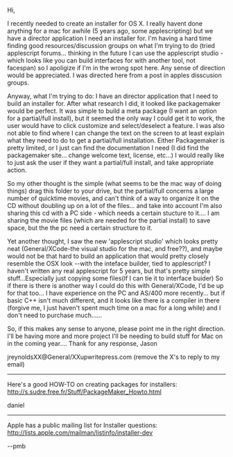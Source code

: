 Hi,

I recently needed to create an installer for OS X.   I really havent done anything for a mac for awhile (5 years ago, some applescripting) but we have a director application I need an installer for.  I'm having a hard time finding good resources/discussion groups on what I'm trying to do (tried applescript forums... thinking in the future I can use the applescript studio -which looks like you can build interfaces for with another tool, not facespan) so I apoligize if I'm in the wrong spot here.  Any sense of direction would be appreciated. I was directed here from a post in apples disscusion groups.

Anyway, what I'm trying to do:
I have an director application that I need to build an installer for.  After what research I did, it looked like packagemaker would be perfect.  It was simple to build a meta package (I want an option for a partial/full install), but it seemed the only way I could get it to work, the user would have to click customize and select/deselect a feature.  I was also not able to find where I can change the text on the screen to at least explain what they need to do to get a partial/full installation.  Either Packagemaker is pretty limited, or I just can find the documentation I need (I did find the packagemaker site... change welcome text, license, etc...)  I would really like to just ask the user if they want a partial/full install, and take appropriate action.

So my other thought is the simple (what seems to be the mac way of doing things) drag this folder to your drive, but the partial/full concerns a large number of quicktime movies, and can't think of a way to organize it on the CD without doubling up on a lot of the files... and take into account I'm also sharing this cd with a PC side - which needs a certain stucture to it.... I am sharing the movie files (which are needed for the partial install) to save space, but the the pc need a certain structure to it.

Yet another thought, I saw the new 'applescript studio' which looks pretty neat (General/XCode-the visual studio for the mac, and free??), and maybe would not be that hard to build an application that would pretty closely resemble the OSX look --with the inteface builder, tied to applescript? I haven't written any real applescript for 5 years, but that's pretty simple stuff...Especially just copying some files(If I can tie it to interface buider)  So if there is there is another way I could do this with General/XCode, I'd be up for that too... I have experience on the PC and AS/400 more recently... but if basic C++ isn't much different, and it looks like there is a compiler in there (forgive me, I just haven't spent much time on a mac for a long while) and I don't need to purchase much......

So, if this makes any sense to anyone, please point me in the right direction.  I'll be having more and more project I'll be needing to build stuff for Mac on in the coming year....
Thank for any response,
Jason

jreynoldsXX@General/XXupwritepress.com  (remove the X's to reply to my email)

-----

Here's a good HOW-TO on creating packages for installers: http://s.sudre.free.fr/Stuff/PackageMaker_Howto.html

daniel

-----

Apple has a public mailing list for Installer questions: http://lists.apple.com/mailman/listinfo/installer-dev

--pmb